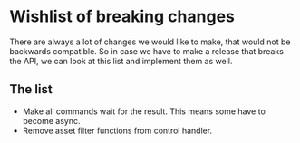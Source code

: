 # Wishlist of breaking changes

There are always a lot of changes we would like to make, that would not be backwards compatible.
So in case we have to make a release that breaks the API, we can look at this list and implement them as well.

## The list
- Make all commands wait for the result. This means some have to become async.
- Remove asset filter functions from control handler.
